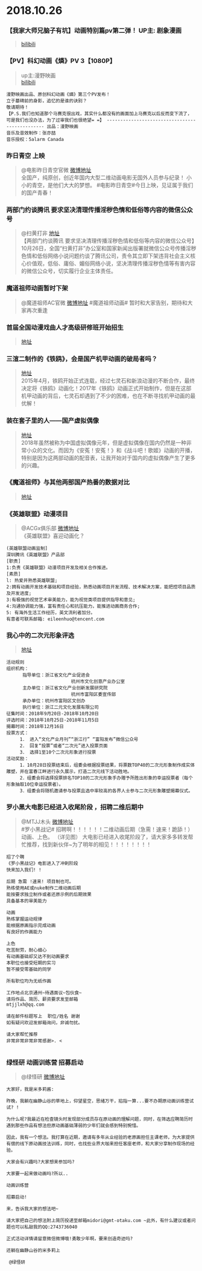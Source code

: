 # 2018.10.26

### 【我家大师兄脑子有坑】动画特别篇pv第二弹！ UP主: 剧象漫画
>[bilibili](https://www.bilibili.com/bangumi/play/ep253763/)

 

### 【PV】科幻动画《燐》PV 3【1080P】
>up主:漫野映画  
>[bilibili](https://www.bilibili.com/video/av34567657)  

```
漫野映画出品、原创科幻动画《燐》第三个PV发布！ 
立于墓碑前的身影，追忆的是谁的诀别？ 
敬请期待！ 
【P.S.我们也知道那个马赛克很出戏，其实什么都没有的画面加上马赛克以后反而变下流了，可是我们也没办法，为了过审我们也很绝望= =】 ----------------------------------------------- 出品：漫野映画 
音乐及音效制作：张亦喆 
音乐授权：5alarm Canada
```


### 昨日青空 上映
> @电影昨日青空官微  [微博地址](https://weibo.com/5021665611/GFFN2s1Hb)  
>全国产，纯原创，创近年国内大型二维动画电影无国外人员参与纪录！ 
>小小的青空，是他们大大的梦想。
>#电影昨日青空#今日上映，见证属于我们的国产青春！
 



### 两部门约谈腾讯 要求坚决清理传播淫秽色情和低俗等内容的微信公众号
>@扫黄打非 [地址](http://www.shdf.gov.cn/shdf/contents/767/387631.html)  
>【两部门约谈腾讯 要求坚决清理传播淫秽色情和低俗等内容的微信公众号】10月26日，全国“扫黄打非”办公室和国家新闻出版署就微信公众号传播淫秽色情和低俗网络小说问题约谈了腾讯公司，责令其立即下架违背社会主义核心价值观，低俗、庸俗、媚俗网络小说，坚决清理传播淫秽色情等有害内容的微信公众号，切实履行企业主体责任。


###  魔道祖师动画暂时下架
>@魔道祖师AC官微  [微博地址](https://weibo.com/5406119222/GFIGH3mob) 
>#魔道祖师动画# 暂时和大家告别，期待和大家再次重逢 ​​​​ 
### 首届全国动漫戏曲人才高级研修班开始招生
>[地址](https://mp.weixin.qq.com/s?__biz=MjM5MzExNjgwMw==&mid=2655331566&idx=1&sn=a85fc271467175a0c9d56bf5aa88e4e7&chksm=bd2a63028a5dea14d400368f4402930430cfa686bd42255dd72e19ab58ca19c26e86c1f98631&mpshare=1&scene=1&srcid=1026c5PbyCI1OSYmVcMTJ7aw#rd)


### 三渲二制作的《铁鸥》，会是国产机甲动画的破局者吗？
>[地址](https://mp.weixin.qq.com/s/_zt2ijPQoCRUk-2RiOnI4g)  
>2015年4月，铁鸥开始正式连载，经过七灵石和新浪动漫的不断合作，最终决定将《铁鸥》动画化！2017年《铁鸥》动画正式开始制作，但是在这部机甲动画的背后，七灵石却遇到了不少的困难，也在不断寻找机甲动画的最优解！  

 
### 装在套子里的人——国产虚拟偶像
>[地址](https://weibo.com/ttarticle/p/show?id=2309404299349428447651)  
>​​​2018年虽然被称为中国虚拟偶像元年，但是虚拟偶像在国内仍然是一种非常小众的文化。而因为《安菟！安菟！》和《战斗吧！歌姬》动画的开播，特别是因为这两部动画的配音表，让我开始对于国内的虚拟偶像产生了更多的兴趣。
  



### 《魔道祖师》与其他两部国产热番的数据对比
>[地址](https://www.bilibili.com/read/cv1388197)

### 《英雄联盟》动漫项目 

> @ACGx俱乐部  [微博地址](https://weibo.com/5705024508/GFFDonN6j)  
>《英雄联盟》喜迎动画化？  

```
(英雄联盟动画监制]
深圳腾讯《英雄联盟》产品部
[职责]
1:负责《英雄联盟》动漫项目开发及相关合作推进。
[素质]
l: 热爱并熟悉英雄联盟; 
2:拥有动画开发技术基础和项目经验，熟悉动画项目开发流程、技术解决方案，能把控项目品质及开发进度;
3:有极强的视觉艺术审美能力，能为视觉类项目提供指导和意见; 
4:沟通协调能力强，富有责任心和抗压能力，能推进动画商务合作;
5: 有海外生活工作经历，英文流利者加分。
有意者可联系邮箱: eileenhuo@tencent.com
```


### 我心中的二次元形象评选
>[地址](http://366780401.ax.nofollow.51wyfl.com/index.php/toupiao/h5/index?vid=366780401)  
```
活动规则
组织机构：
      指导单位：浙江省文化产业促进会
                        杭州市文化创意产业办公室
      主办单位：浙江省文化产业创新发展研究院
                        杭州市富阳区委宣传部
      承办单位：杭州市富阳区文创办
      执行单位：浙江二元文化发展有限公司
征集时间：2018年9月20日-2018年10月20日
评选时间：2018年10月25日-2018年11月5日
揭幕时间：2018年12月16日
投票方式：
     1． 进入“文化产业月刊”“浙江行” “富阳发布”微信公众号
     2． 回复“投票”或者“二次元”进入投票页面
     3． 选择1至10个二次元形象进行投票
活动奖励：
     1．10月28日投票结束后，组委会根据投票结果，将票数TOP40的二次元形象制作成实体雕塑，并在富春江畔进行永久展示，打造二次元线下活动胜地。
     2．组委会将选择投票排名TOP10的二次元形象手办赠予所胜出形象的幸运投票者（每个形象抽取10位幸运投票者）。
     3．组委会将随机邀请参与投票且选中率较高的各界人士参与二次元形象雕塑揭幕仪式。
```



### 罗小黑大电影已经进入收尾阶段 ，招聘二维后期中 

>@MTJJ木头  [微博地址](https://weibo.com/1260555362/GFIGJpka6)  
>#罗小黑战记# 招聘啊！！！！！！二维动画后期（急需！速来！跪舔！）  动画、上色。 （详见图） 大电影已经进入收尾阶段了，请大家多多转发帮忙推荐，找到新伙伴~为了明年的相见！！！！！！！！ ​​​​  

```
招了个聘
《罗小黑战记》电影进入了冲剌阶段
快来加入我们! !

后期 急需 !速来! 项目制也可。
熟练使用AE或nuke制作二维动画后期
能按要求独立制作或者还原示例的后期效果
具备基本的审美能力

动画
熟练掌握运动规律
能根据原画指示完成动画
有良好的作画能力

上色
吃苦耐劳，耐心细心
有动画基础却又达不到动画要求
本职位也接受短期的实习
暂不接受零基础的同学

所有职位均为无纸作画

工作地点北京通州~待遇面议~包伙食~
请将作品、简历、薪资要求发至邮箱
mtjjlxh@qq.com

请在邮件标题写上  职位/姓名 谢谢
如有疑问欢迎发邮箱询问，非诚勿扰。

请大家帮忙推荐
非常非常非常非常感谢>. <
 
```




### 绿怪研 动画训练营 招募启动

>@绿怪研   [微博地址](https://weibo.com/3837638698/GFJRK0VXQ)  
```
大家好，我是米多莉酱:

昨晚，我躺在幽静山谷的草地上，仰望星空，思绪万干，掐指一算...要不办期原动画训练营试试? !

为什么呢?我最近在检查镜头时发现部分成员存在原动画的理解问题，同时，在筛选应聘简历时遇到那些作品有想法但原动画基础薄弱的少年们就会感到特别惋惜。

因此，我有一个想法。我打算在近期，邀请有多年从业经验的老原画担任主课老师，为大家提供有偿的线下原动画技法训练，同时，也找些业界大咖来担任客座老师，和大家分享制作现场的经验。

大家会有兴趣吗?大家想来参加吗?

大家要一起来做动画吗?所以..

动画训练营

招募启动!

来，告诉我大家的想法吧~   

请大家把自己的想法附上简历投递至邮箱midori@gmt-otaku.com ~此外，有什么建议或者问题也可以私敲我的QQ:2743736040

正式活动详情请留意微信微博哦!勇敢少年啊，要来创造奇迹吗?

还躺在幽静山谷的米多莉上

 @绿怪研
 ```


